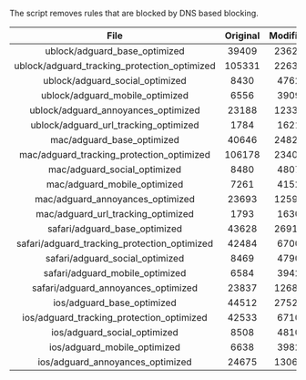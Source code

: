 The script removes rules that are blocked by DNS based blocking.


| File | Original | Modified |
|:----:|:-----:|:-----:|
| ublock/adguard_base_optimized | 39409 | 23621 |
| ublock/adguard_tracking_protection_optimized | 105331 | 22632 |
| ublock/adguard_social_optimized | 8430 | 4762 |
| ublock/adguard_mobile_optimized | 6556 | 3909 |
| ublock/adguard_annoyances_optimized | 23188 | 12331 |
| ublock/adguard_url_tracking_optimized | 1784 | 1621 |
| mac/adguard_base_optimized | 40646 | 24823 |
| mac/adguard_tracking_protection_optimized | 106178 | 23408 |
| mac/adguard_social_optimized | 8480 | 4807 |
| mac/adguard_mobile_optimized | 7261 | 4152 |
| mac/adguard_annoyances_optimized | 23693 | 12595 |
| mac/adguard_url_tracking_optimized | 1793 | 1630 |
| safari/adguard_base_optimized | 43628 | 26911 |
| safari/adguard_tracking_protection_optimized | 42484 | 6700 |
| safari/adguard_social_optimized | 8469 | 4790 |
| safari/adguard_mobile_optimized | 6584 | 3942 |
| safari/adguard_annoyances_optimized | 23837 | 12680 |
| ios/adguard_base_optimized | 44512 | 27529 |
| ios/adguard_tracking_protection_optimized | 42533 | 6710 |
| ios/adguard_social_optimized | 8508 | 4810 |
| ios/adguard_mobile_optimized | 6638 | 3982 |
| ios/adguard_annoyances_optimized | 24675 | 13068 |